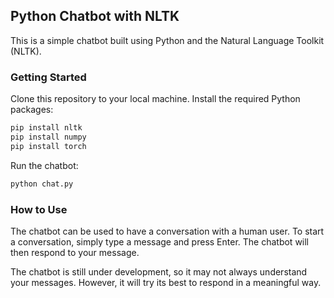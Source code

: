 ## Python Chatbot with NLTK
This is a simple chatbot built using Python and the Natural Language Toolkit (NLTK).

### Getting Started
Clone this repository to your local machine.
Install the required Python packages:
```sh 
pip install nltk
pip install numpy
pip install torch
```
Run the chatbot:
```sh
python chat.py
```
### How to Use
The chatbot can be used to have a conversation with a human user. To start a conversation, simply type a message and press Enter. The chatbot will then respond to your message.

The chatbot is still under development, so it may not always understand your messages. However, it will try its best to respond in a meaningful way.